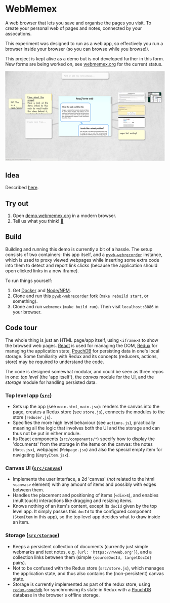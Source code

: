 # WebMemex

A web browser that lets you save and organise the pages you visit. To create your personal web of pages and notes, connected by your assocations.

This experiment was designed to run as a web app, so effectively you run a browser inside your browser (so you can browse while you browse!).

This project is kept alive as a demo but is not developed further in this form. New forms are being worked on, see [webmemex.org](http://webmemex.org) for the current status.

![(screenshot)](screenshot.jpg)

## Idea

Described [here](https://rwweb.org).

## Try out

1. Open [demo.webmemex.org](http://demo.webmemex.org) in a modern browser.
2. Tell us what you think! [:email:](mailto:gerben@webmemex.org)

## Build

Building and running this demo is currently a bit of a hassle. The setup consists of two containers: this app itself, and a [`pywb-webrecorder`](https://github.com/Treora/pywb-webrecorder/tree/webmemex) instance, which is used to proxy viewed webpages while inserting some extra code into them to detect and report link clicks (because the application should open clicked links in a new iframe).

To run things yourself:

1. Get [Docker](http://docker.com) and [Node/NPM][Node].
2. Clone and run [this `pywb-webrecorder` fork](https://github.com/Treora/pywb-webrecorder/tree/webmemex) (`make rebuild start`, or something).
3. Clone and run `webmemex` (`make build run`). Then visit `localhost:8086` in your browser.

## Code tour

The whole thing is just an HTML page/app itself, using `<iframe>`s to show the browsed web pages.
[React] is used for managing the DOM, [Redux] for managing the application state, [PouchDB] for persisting data in one's local storage.
Some familiarity with Redux and its concepts (reducers, actions, store) may be required to understand the code.

The code is designed somewhat modular, and could be seen as three repos in one: _top level_ (the 'app itself'), the _canvas_ module for the UI, and the _storage_ module for handling persisted data.

### Top level app ([`src`](src))
* Sets up the app (see `main.html`, `main.jsx`): renders the canvas into the page, creates a Redux store (see `store.js`), connects the modules to the store (`reducer.js`).
* Specifies the more high level behaviour (see `actions.js`), practically meaning all the logic that involves both the UI and the storage and can thus not be put in either module.
* Its React components (`src/components/*`) specify how to display the 'documents' from the storage in the items on the canvas: the notes (`Note.jsx`), webpages (`Webpage.jsx`) and also the special empty item for navigating (`EmptyItem.jsx`).

### Canvas UI ([`src/canvas`](src/canvas))
* Implements the user interface, a 2d 'canvas' (*not* related to the html `<canvas>` element) with any amount of items and possibly with edges between them.
* Handles the placement and positioning of items (`<div>`s), and enables (multitouch) interactions like dragging and resizing items.
* Knows nothing of an item's content, except its `docId` given by the top level app. It simply passes this `docId` to the configured component (`StemItem` in this app), so the top level app decides what to draw inside an item.

### Storage ([`src/storage`](src/storage))
* Keeps a persistent collection of documents (currently just simple webmarks and text notes, e.g. `{url: 'https://rwweb.org'}`), and a collection links between them (simple `{sourceDocId, targetDocId}` pairs).
* Not to be confused with the Redux store (`src/store.js`), which manages the application state, and thus also contains the (non-persistent) canvas state.
* Storage is currently implemented as part of the redux store, using [`redux-pouchdb`](https://github.com/vicentedealencar/redux-pouchdb) for synchronising its state in Redux with a [PouchDB] database in the browser's offline storage.


[React]: https://facebook.github.io/react
[Redux]: http://redux.js.org
[PouchDB]: https://pouchdb.com/
[Node]: https://nodejs.org
